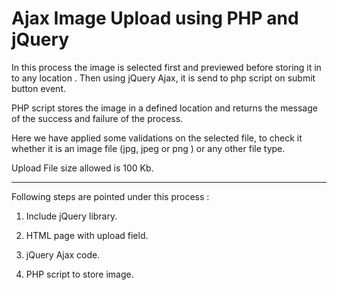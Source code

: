 # Ajax Image Upload using PHP and jQuery

In this process the image is selected first and previewed before storing it in to any location . Then using  jQuery Ajax, it is send to php script on submit button event.

PHP script stores the image in a defined location and returns the message of the success and failure of the process.

Here we have applied some validations on the selected file, to check it whether it is an image file (jpg, jpeg or png ) or any other file type.

Upload File size allowed is 100 Kb.

---
Following steps are pointed under this process :

1.  Include jQuery library.

2.  HTML page with upload field.

3.  jQuery Ajax code.

3.  PHP script to store image.
